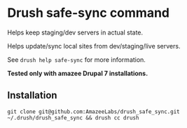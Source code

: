 # Drush safe-sync command

Helps keep staging/dev servers in actual state.

Helps update/sync local sites from dev/staging/live servers.

See `drush help safe-sync` for more information.

**Tested only with amazee Drupal 7 installations.**

## Installation

    git clone git@github.com:AmazeeLabs/drush_safe_sync.git ~/.drush/drush_safe_sync && drush cc drush
